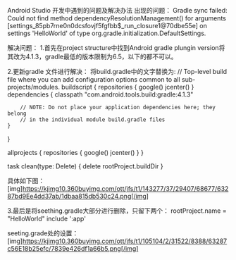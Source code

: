 Android Studio 开发中遇到的问题及解决办法
出现的问题：
Gradle sync failed: Could not find method dependencyResolutionManagement() for arguments [settings_85pb7rne0n0dcsfovjf5fgfbb$_run_closure1@70dbe55e] on settings 'HelloWorld' of type org.gradle.initialization.DefaultSettings. 

解决问题：
1.首先在project structure中找到Android gradle plungin version将其改为4.1.3，gradle最低的版本限制为6.5，以下的都不可以。

2.更新gradle 文件进行解决：
将build.gradle中的文字替换为:
// Top-level build file where you can add configuration options common to all sub-projects/modules.
buildscript {
    repositories {
        google()
        jcenter()
    }
    dependencies {
        classpath "com.android.tools.build:gradle:4.1.3"

        // NOTE: Do not place your application dependencies here; they belong
        // in the individual module build.gradle files
    }

}

allprojects {
    repositories {
        google()
        jcenter()
    }
}

task clean(type: Delete) {
    delete rootProject.buildDir
}

具体如下图：[img]https://kjimg10.360buyimg.com/ott/jfs/t1/143277/37/29407/68677/63287bd9Ee4dd37ab/1dbaa815db530c24.png[/img]



3.最后是将seething.gradle大部分进行删除，只留下两个：
rootProject.name = "HelloWorld"
include ':app'

seeting.grade处的设置：[img]https://kjimg10.360buyimg.com/ott/jfs/t1/105104/2/31522/8388/63287c56E18b25efc/7839e426df1a66b5.png[/img]

